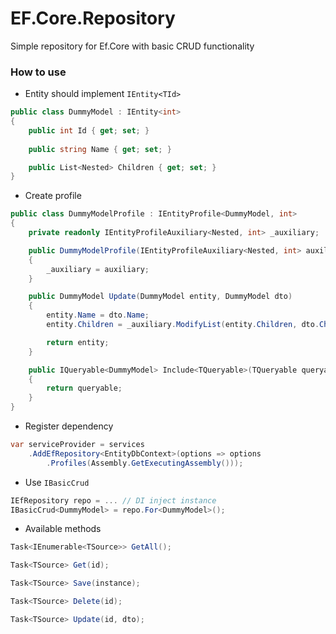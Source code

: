 # EF.Core.Repository

Simple repository for Ef.Core with basic CRUD functionality

### How to use

- Entity should implement `IEntity<TId>`
```c#
public class DummyModel : IEntity<int>
{
    public int Id { get; set; }
    
    public string Name { get; set; }

    public List<Nested> Children { get; set; }
}
```

- Create profile

```c#
public class DummyModelProfile : IEntityProfile<DummyModel, int> 
{
    private readonly IEntityProfileAuxiliary<Nested, int> _auxiliary;

    public DummyModelProfile(IEntityProfileAuxiliary<Nested, int> auxiliary)
    {
        _auxiliary = auxiliary;
    }

    public DummyModel Update(DummyModel entity, DummyModel dto)
    {
        entity.Name = dto.Name;
        entity.Children = _auxiliary.ModifyList(entity.Children, dto.Children);

        return entity;
    }

    public IQueryable<DummyModel> Include<TQueryable>(TQueryable queryable) where TQueryable : IQueryable<DummyModel>
    {
        return queryable;
    }
}
```

- Register dependency

```c#
var serviceProvider = services
    .AddEfRepository<EntityDbContext>(options => options
        .Profiles(Assembly.GetExecutingAssembly()));
```

- Use `IBasicCrud`
```c#
IEfRepository repo = ... // DI inject instance
IBasicCrud<DummyModel> = repo.For<DummyModel>();
```

- Available methods
```c#
Task<IEnumerable<TSource>> GetAll();

Task<TSource> Get(id);

Task<TSource> Save(instance);

Task<TSource> Delete(id);

Task<TSource> Update(id, dto);
```